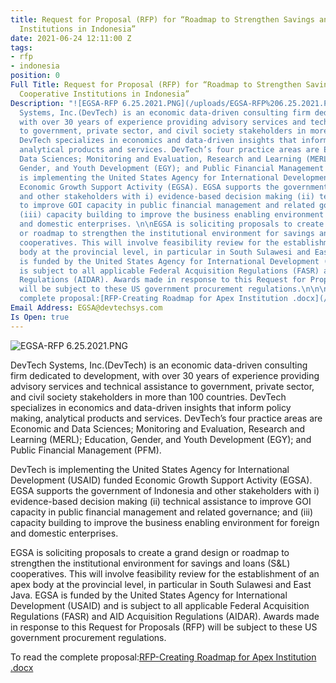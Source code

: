 ```yaml
---
title: Request for Proposal (RFP) for “Roadmap to Strengthen Savings and Loans Cooperative
  Institutions in Indonesia”
date: 2021-06-24 12:11:00 Z
tags:
- rfp
- indonesia
position: 0
Full Title: Request for Proposal (RFP) for “Roadmap to Strengthen Savings and Loans
  Cooperative Institutions in Indonesia”
Description: "![EGSA-RFP 6.25.2021.PNG](/uploads/EGSA-RFP%206.25.2021.PNG)\n\nDevTech
  Systems, Inc.(DevTech) is an economic data-driven consulting firm dedicated to development,
  with over 30 years of experience providing advisory services and technical assistance
  to government, private sector, and civil society stakeholders in more than 100 countries.
  DevTech specializes in economics and data-driven insights that inform policy making,
  analytical products and services. DevTech’s four practice areas are Economic and
  Data Sciences; Monitoring and Evaluation, Research and Learning (MERL); Education,
  Gender, and Youth Development (EGY); and Public Financial Management (PFM).\n\nDevTech
  is implementing the United States Agency for International Development (USAID) funded
  Economic Growth Support Activity (EGSA). EGSA supports the government of Indonesia
  and other stakeholders with i) evidence-based decision making (ii) technical assistance
  to improve GOI capacity in public financial management and related governance; and
  (iii) capacity building to improve the business enabling environment for foreign
  and domestic enterprises. \n\nEGSA is soliciting proposals to create a grand design
  or roadmap to strengthen the institutional environment for savings and loans (S&L)
  cooperatives. This will involve feasibility review for the establishment of an apex
  body at the provincial level, in particular in South Sulawesi and East Java. EGSA
  is funded by the United States Agency for International Development (USAID) and
  is subject to all applicable Federal Acquisition Regulations (FASR) and AID Acquisition
  Regulations (AIDAR). Awards made in response to this Request for Proposals (RFP)
  will be subject to these US government procurement regulations.\n\n\nTo read the
  complete proposal:[RFP-Creating Roadmap for Apex Institution .docx](/uploads/RFP-Creating%20Roadmap%20for%20Apex%20Institution%20.docx)\n\n"
Email Address: EGSA@devtechsys.com
Is Open: true
---
```


![EGSA-RFP 6.25.2021.PNG](/uploads/EGSA-RFP%206.25.2021.PNG)

DevTech Systems, Inc.(DevTech) is an economic data-driven consulting firm dedicated to development, with over 30 years of experience providing advisory services and technical assistance to government, private sector, and civil society stakeholders in more than 100 countries. DevTech specializes in economics and data-driven insights that inform policy making, analytical products and services. DevTech’s four practice areas are Economic and Data Sciences; Monitoring and Evaluation, Research and Learning (MERL); Education, Gender, and Youth Development (EGY); and Public Financial Management (PFM).

DevTech is implementing the United States Agency for International Development (USAID) funded Economic Growth Support Activity (EGSA). EGSA supports the government of Indonesia and other stakeholders with i) evidence-based decision making (ii) technical assistance to improve GOI capacity in public financial management and related governance; and (iii) capacity building to improve the business enabling environment for foreign and domestic enterprises. 

EGSA is soliciting proposals to create a grand design or roadmap to strengthen the institutional environment for savings and loans (S&L) cooperatives. This will involve feasibility review for the establishment of an apex body at the provincial level, in particular in South Sulawesi and East Java. EGSA is funded by the United States Agency for International Development (USAID) and is subject to all applicable Federal Acquisition Regulations (FASR) and AID Acquisition Regulations (AIDAR). Awards made in response to this Request for Proposals (RFP) will be subject to these US government procurement regulations.



To read the complete proposal:[RFP-Creating Roadmap for Apex Institution .docx](/uploads/RFP-Creating%20Roadmap%20for%20Apex%20Institution%20.docx)



